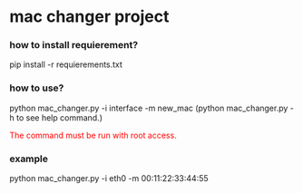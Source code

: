 <h1>mac changer project</h1>
<tr>
<h3>how to install requierement?</h3>
<p>pip install -r requierements.txt</p>
<h3>how to use?</h3>
<p>python mac_changer.py -i interface -m new_mac (python mac_changer.py -h to see help command.)</p>
<p style="color: red;">The command must be run with root access.</p>
<h3>example</h3>
<p>python mac_changer.py -i eth0 -m 00:11:22:33:44:55 </p>

